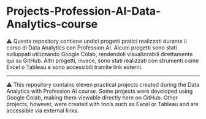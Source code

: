 # Projects-Profession-AI-Data-Analytics-course

⚠️ Questa repository contiene undici progetti pratici realizzati durante il corso di Data Analytics con Profession AI. 
Alcuni progetti sono stati sviluppati utilizzando Google Colab, rendendoli visualizzabili direttamente qui su GitHub. 
Altri progetti, invece, sono stati realizzati con strumenti come Excel o Tableau e sono accessibili tramite link esterni.

------------------------------------------------------------------------------------------------------------------------

⚠️ This repository contains eleven practical projects created during the Data Analytics with Profession AI course. 
Some projects were developed using Google Colab, making them viewable directly here on GitHub. 
Other projects, however, were created with tools such as Excel or Tableau and are accessible via external links.
